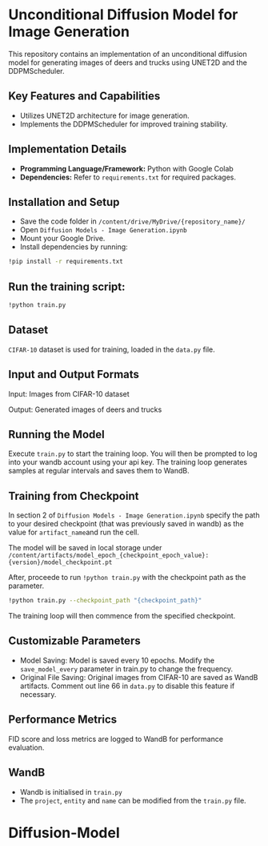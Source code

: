 # Unconditional Diffusion Model for Image Generation

This repository contains an implementation of an unconditional diffusion model for generating images of deers and trucks using UNET2D and the DDPMScheduler.

## Key Features and Capabilities
- Utilizes UNET2D architecture for image generation.
- Implements the DDPMScheduler for improved training stability.

## Implementation Details
- **Programming Language/Framework:** Python with Google Colab
- **Dependencies:** Refer to `requirements.txt` for required packages.

## Installation and Setup
- Save the code folder in `/content/drive/MyDrive/{repository_name}/`
- Open `Diffusion Models - Image Generation.ipynb`
- Mount your Google Drive.
- Install dependencies by running:
```bash
!pip install -r requirements.txt
```   
## Run the training script:
```bash 
!python train.py
```
## Dataset
`CIFAR-10` dataset is used for training, loaded in the `data.py` file.
## Input and Output Formats
Input: Images from CIFAR-10 dataset

Output: Generated images of deers and trucks
## Running the Model
Execute `train.py` to start the training loop.
You will then be prompted to log into your wandb account using your api key.
The training loop generates samples at regular intervals and saves them to WandB.
## Training from Checkpoint
In section 2 of `Diffusion Models - Image Generation.ipynb` specify the path to your desired checkpoint (that was previously saved in wandb) as the value for `artifact_name`and run the cell. 

The model will be saved in local storage under `/content/artifacts/model_epoch_{checkpoint_epoch_value}:{version}/model_checkpoint.pt`

After, proceede to run `!python train.py` with the checkpoint path as the parameter. 
```bash
!python train.py --checkpoint_path "{checkpoint_path}"
```
The training loop will then commence from the specified checkpoint.

## Customizable Parameters
- Model Saving: Model is saved every 10 epochs. Modify the `save_model_every` parameter in train.py to change the frequency.
- Original File Saving: Original images from CIFAR-10 are saved as WandB artifacts. Comment out line 66 in `data.py` to disable this feature if necessary.
## Performance Metrics
FID score and loss metrics are logged to WandB for performance evaluation.
## WandB
- Wandb is initialised in `train.py`
- The `project`, `entity` and `name` can be modified from the `train.py` file.
# Diffusion-Model

